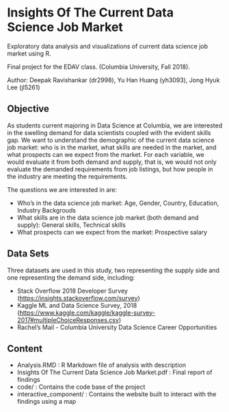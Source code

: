 # Insights Of The Current Data Science Job Market

Exploratory data analysis and visualizations of current data science job market using R.

Final project for the EDAV class. (Columbia University, Fall 2018).

Author: Deepak Ravishankar (dr2998), Yu Han Huang (yh3093), Jong Hyuk Lee (jl5261)

## Objective
As students current majoring in Data Science at Columbia, we are interested in the swelling demand for data scientists coupled with the evident skills gap. We want to understand the demographic of the current data science job market: who is in the market, what skills are needed in the market, and what prospects can we expect from the market. For each variable, we would evaluate it from both demand and supply, that is, we would not only evaluate the demanded requirements from job listings, but how people in the industry are meeting the requirements.

The questions we are interested in are:
- Who’s in the data science job market: Age, Gender, Country, Education, Industry Backgrouds
- What skills are in the data science job market (both demand and supply): General skills, Technical skills
- What prospects can we expect from the market: Prospective salary

## Data Sets
Three datasets are used in this study, two representing the supply side and one representing the demand side, including:
- Stack Overflow 2018 Developer Survey (https://insights.stackoverflow.com/survey)
- Kaggle ML and Data Science Survey, 2018 (https://www.kaggle.com/kaggle/kaggle-survey-2017#multipleChoiceResponses.csv)
- Rachel’s Mail - Columbia University Data Science Career Opportunities

## Content
- Analysis.RMD : R Markdown file of analysis with description
- Insights Of The Current Data Science Job Market.pdf : Final report of findings
- code/ : Contains the code base of the project
- interactive_component/ : Contains the website built to interact with the findings using a map

